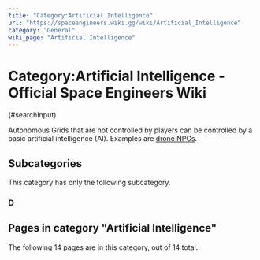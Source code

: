 ```yaml
---
title: "Category:Artificial Intelligence"
url: "https://spaceengineers.wiki.gg/wiki/Artificial_Intelligence"
category: "General"
wiki_page: "Artificial Intelligence"
---
```


# Category:Artificial Intelligence - Official Space Engineers Wiki

(#searchInput)

Autonomous Grids that are not controlled by players can be controlled by a basic artificial intelligence (AI). Examples are [drone NPCs](https://spaceengineers.wiki.gg/wiki/Category:Drones "Category:Drones").

## Subcategories

This category has only the following subcategory.

### D

## Pages in category "Artificial Intelligence"

The following 14 pages are in this category, out of 14 total.